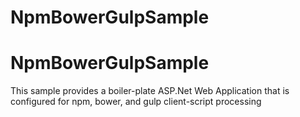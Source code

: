 # NpmBowerGulpSample

<h1>NpmBowerGulpSample</h1>
This sample provides a boiler-plate ASP.Net Web Application that is configured for npm, bower, and gulp client-script processing
